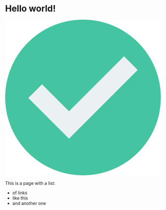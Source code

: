 # Hello world!

![](./assets/images/tick.png)

This is a page with a list:

- of links
- like this
- and another one
